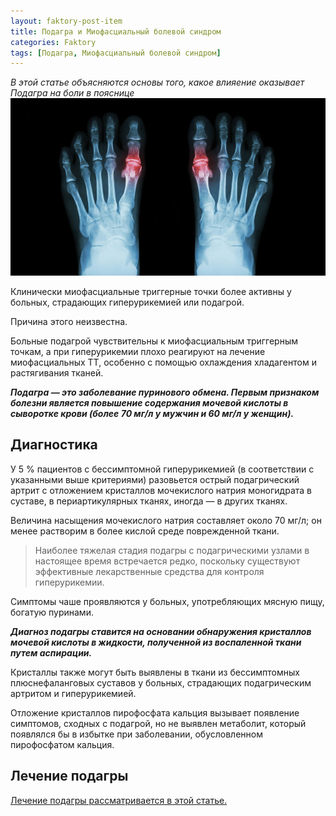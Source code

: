 ```yaml
---
layout: faktory-post-item
title: Подагра и Миофасциальный болевой синдром
categories: Faktory
tags: [Подагра, Миофасциальный болевой синдром]
---
```


*В этой статье объясняются основы того, какое влияение оказывает Подагра на боли в пояснице*
![Подагра](/images/factory/other/podagra.jpg)

Клинически миофасциальные триггерные точки более активны у больных, страдающих гиперурикемией или подагрой. 

Причина этого неизвестна. 

Больные подагрой чувствительны к миофасциальным триггерным точкам, а при гиперурикемии плохо реагируют на лечение миофасциальных ТТ, особенно с помощью охлаждения хладагентом и растягивания тканей. 

***Подагра — это заболевание пуринового обмена. Первым признаком болезни является повышение содержания мочевой кислоты в сыворотке крови (более 70 мг/л у мужчин и 60 мг/л у женщин).***

## Диагностика 

У 5 % пациентов с бессимптомной гиперурикемией (в соответствии с указанными выше критериями) разовьется острый подагрический артрит с отложением кристаллов мочекислого натрия моногидрата в суставе, в периартикулярных тканях, иногда — в других тканях.

Величина насыщения мочекислого натрия составляет около 70 мг/л; он менее растворим в более кислой среде поврежденной ткани. 

> Наиболее тяжелая стадия подагры с подагрическими узлами в настоящее время встречается редко, поскольку существуют эффективные лекарственные средства для контроля гиперурикемии. 

Симптомы чаше проявляются у больных, употребляющих мясную пищу, богатую пуринами.

***Диагноз подагры ставится на основании обнаружения кристаллов мочевой кислоты в жидкости, полученной из воспаленной ткани путем аспирации.***

Кристаллы также могут быть выявлены в ткани из бессимптомных плюснефаланговых суставов у больных, страдающих подагрическим артритом и гиперурикемией.

Отложение кристаллов пирофосфата кальция вызывает появление симптомов, сходных с подагрой, но не выявлен метаболит, который появлялся бы в избытке при заболевании, обусловленном пирофосфатом кальция.



## Лечение подагры

<a href="https://prichiny.github.io/lechenie/podagra-med" target="_blank">Лечение подагры рассматривается в этой статье.</a>
